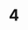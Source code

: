 ---
title: 4
email: 4b@nd.edu
image: "/images/headshots/joeyquinones.jpg"
description: Resident Assistant
weight: 10
params:
    hometown: ""
    major: ""
    hobbies: ""
    section: ""

social:
  - name: email
    icon: fa-regular fa-envelope
    link: mailto:@nd.edu
---